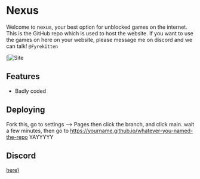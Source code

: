 
# Nexus

Welcome to nexus, your best option for unblocked games on the internet.
This is the GitHub repo which is used to host the website. If you want to use the
games on here on your website, please message me on discord and we can talk! `@Fyrekitten`

[![Site](https://working-on-it)

## Features

- Badly coded

## Deploying
Fork this, go to settings --> Pages
then click the branch, and click main.
wait a few minutes, then go to  https://yourname.github.io/whatever-you-named-the-repo
YAYYYYY

## Discord
[here)](https://discord.gg/3NvyVEHD)
